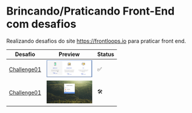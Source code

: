<!-- :hammer_and_wrench: -->
<!-- :white_check_mark: -->

# Brincando/Praticando Front-End com desafios

Realizando desafios do site https://frontloops.io para praticar front end.

| Desafio                                                                                 | Preview                                                                                                                                | Status              |
| --------------------------------------------------------------------------------------- | -------------------------------------------------------------------------------------------------------------------------------------- | ------------------- |
| [Challenge01](https://github.com/filiphis/front-end-challenges/tree/master/challenge01) | <img  src = "https://raw.githubusercontent.com/filiphis/front-end-challenges/master/preview-images/challenge01.PNG " width = "120 " /> | :white_check_mark:  |
| [Challenge01](https://github.com/filiphis/front-end-challenges/tree/master/challenge02) | <img  src = "https://raw.githubusercontent.com/filiphis/front-end-challenges/master/preview-images/challenge02.PNG " width = "120 " /> | :hammer_and_wrench: |
